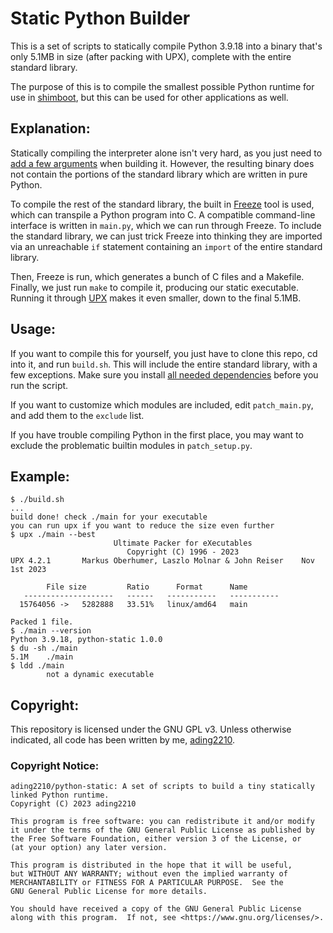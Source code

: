 # Static Python Builder
This is a set of scripts to statically compile Python 3.9.18 into a binary that's only 5.1MB in size (after packing with UPX), complete with the entire standard library.

The purpose of this is to compile the smallest possible Python runtime for use in [shimboot](https://github.com/ading2210/shimboot), but this can be used for other applications as well.

## Explanation:
Statically compiling the interpreter alone isn't very hard, as you just need to [add a few arguments](https://wiki.python.org/moin/BuildStatically) when building it. However, the resulting binary does not contain the portions of the standard library which are written in pure Python. 

To compile the rest of the standard library, the built in [Freeze](https://wiki.python.org/moin/Freeze) tool is used, which can transpile a Python program into C. A compatible command-line interface is written in `main.py`, which we can run through Freeze. To include the standard library, we can just trick Freeze into thinking they are imported via an unreachable `if` statement containing an `import` of the entire standard library.

Then, Freeze is run, which generates a bunch of C files and a Makefile. Finally, we just run `make` to compile it, producing our static executable. Running it through [UPX](https://upx.github.io/) makes it even smaller, down to the final 5.1MB.

## Usage:
If you want to compile this for yourself, you just have to clone this repo, cd into it, and run `build.sh`. This will include the entire standard library, with a few exceptions. Make sure you install [all needed dependencies](https://devguide.python.org/getting-started/setup-building/#install-dependencies) before you run the script.

If you want to customize which modules are included, edit `patch_main.py`, and add them to the `exclude` list.

If you have trouble compiling Python in the first place, you may want to exclude the problematic builtin modules in `patch_setup.py`.

## Example:
```
$ ./build.sh
...
build done! check ./main for your executable
you can run upx if you want to reduce the size even further
$ upx ./main --best
                       Ultimate Packer for eXecutables
                          Copyright (C) 1996 - 2023
UPX 4.2.1       Markus Oberhumer, Laszlo Molnar & John Reiser    Nov 1st 2023

        File size         Ratio      Format      Name
   --------------------   ------   -----------   -----------
  15764056 ->   5282888   33.51%   linux/amd64   main                          

Packed 1 file.
$ ./main --version
Python 3.9.18, python-static 1.0.0
$ du -sh ./main
5.1M    ./main
$ ldd ./main
        not a dynamic executable
```

## Copyright:
This repository is licensed under the GNU GPL v3. Unless otherwise indicated, all code has been written by me, [ading2210](https://github.com/ading2210).

### Copyright Notice:
```
ading2210/python-static: A set of scripts to build a tiny statically linked Python runtime.
Copyright (C) 2023 ading2210

This program is free software: you can redistribute it and/or modify
it under the terms of the GNU General Public License as published by
the Free Software Foundation, either version 3 of the License, or
(at your option) any later version.

This program is distributed in the hope that it will be useful,
but WITHOUT ANY WARRANTY; without even the implied warranty of
MERCHANTABILITY or FITNESS FOR A PARTICULAR PURPOSE.  See the
GNU General Public License for more details.

You should have received a copy of the GNU General Public License
along with this program.  If not, see <https://www.gnu.org/licenses/>.
```
